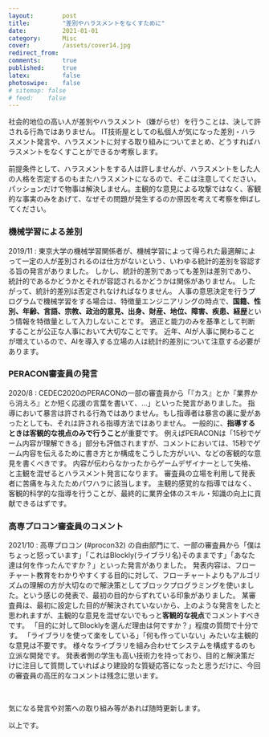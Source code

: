 ```yaml
---
layout:        post
title:         "差別やハラスメントをなくすために"
date:          2021-01-01
category:      Misc
cover:         /assets/cover14.jpg
redirect_from:
comments:      true
published:     true
latex:         false
photoswipe:    false
# sitemap: false
# feed:    false
---
```


社会的地位の高い人が差別やハラスメント（嫌がらせ）を行うことは、決して許される行為ではありません。
IT技術屋としての私個人が気になった差別・ハラスメント発言や、ハラスメントに対する取り組みについてまとめ、どうすればハラスメントをなくすことができるか考察します。

前提条件として、ハラスメントをする人は許しませんが、ハラスメントをした人の人格を否定するのもまたハラスメントになるので、そこは注意してください。パッションだけで物事は解決しません。主観的な意見による攻撃ではなく、客観的な事実のみをあげて、なぜその問題が発生するのか原因を考えて考察を伸ばしてください。

### 機械学習による差別

2019/11 : 東京大学の機械学習関係者が、機械学習によって得られた最適解によって一定の人が差別されるのは仕方がないという、いわゆる統計的差別を容認する旨の発言がありました。
しかし、統計的差別であっても差別は差別であり、統計的であるかどうかとそれが容認されるかどうかは関係がありません。
したがって、統計的差別は否定されなければなりません。
人事の意思決定を行うプログラムで機械学習をする場合は、特徴量エンジニアリングの時点で、**国籍、性別、年齢、言語、宗教、政治的意見、出身、財産、地位、障害、疾患、経歴**という情報を特徴量として入力しないことです。
適正と能力のみを基準として判断することが公正な人事において大切なことです。
近年、AIが人事に関わることが増えているので、AIを導入する立場の人は統計的差別について注意する必要があります。

### PERACON審査員の発言

2020/8 : CEDEC2020のPERACONの一部の審査員から「『カス』とか『業界から消えろ』とか短く応援の言葉を書いて、...」といった発言がありました。
指導において暴言は許される行為ではありません。もし指導者は暴言の裏に愛があったとしても、それは許される指導方法ではありません。
一般的に、**指導するときは客観的な視点のみで行うこと**が重要です。
例えばPERACONは「15秒でゲーム内容が理解できる」部分も評価されますが、コメントにおいては、15秒でゲーム内容を伝えるために書き方とか構成をこうした方がいい、などの客観的な意見を書くべきです。
内容が伝わらなかったからゲームデザイナーとして失格、と主観を混ぜるとハラスメント発言になります。
審査員の立場を利用して発表者に苦痛を与えたためパワハラに該当します。
主観的感覚的な指導ではなく、客観的科学的な指導を行うことが、最終的に業界全体のスキル・知識の向上に貢献できるはずです。

### 高専プロコン審査員のコメント

2021/10 : 高専プロコン (#procon32) の自由部門にて、一部の審査員から「僕はちょっと怒っています」「これはBlockly(ライブラリ名)そのままです」「あなた達は何を作ったんですか？」といった発言がありました。
発表内容は、フローチャート教育をわかりやすくする目的に対して、フローチャートよりもアルゴリズムの理解の方が大切なので解決策としてブロックプログラミングを使いました。という感じの発表で、最初の目的からずれている印象がありました。
某審査員は、最初に設定した目的が解決されていないから、上のような発言をしたと思われますが、主観的な意見を混ぜないでもっと**客観的な視点**でコメントすべきです。
「目的に対してBlocklyを選んだ理由は何ですか？」程度の質問で十分です。
「ライブラリを使って楽をしている」「何も作っていない」みたいな主観的な意見は不要です。
様々なライブラリを組み合わせてシステムを構成するのも立派な開発です。
発表者側の学生も高い技術力を持っており、目的と解決策だけに注目して質問していればより建設的な質疑応答になったと思うだけに、今回の審査員の高圧的なコメントは残念に思います。

<!--
### 日本経済学会におけるハラスメント対策

2021/4 : 日本経済学会ではポスターセッションで報告者と視聴者が1対1となる可能性があり、大会参加者（特に報告者）をハラスメント行為から守るための対策がなされました。
具体的には、全てのポスターセッションを**録画**し、全ての参加者には録画に同意するようにし、同意できない場合は大会に参加できないようになりました (参照：[日本経済学会2021年度秋季大会/ハラスメント対策](https://confit.atlas.jp/guide/event/jeaf2021/static/harassment))。
オンライン開催における録画は、開催したことの証跡だけでなく、ハラスメント行為から守る意味もあります。
-->

<!--
日本経済学会 2021 年秋季大会 ハラスメント基準
https://store-confit.atlas.jp/jeaf/jeaf2021/static/20210812113447173_ja.pdf

（1）セクシャル・ハラスメント
セクシャル・ハラスメントとは、相手方の意に反する性的な発言や行為、また、性別や性的指向、性同一性などに関する発言によって生じるハラスメントです。たとえば
・わいせつな画像や動画、音声を掲示、公開する。
・性的少数者に対する攻撃を行なう。
・性差別的な発言、たとえば「男だから」「女のくせに」などの性別役割を前提とした発言をする。
・恋愛経験や性体験についてしつこく尋ねる。
・見かけ上の性別がわかりにくい、あるいは典型的でない人をからかう。
・相手の性的指向や性自認について暴露したり、あげつらったりする。

（2）アカデミック・ハラスメント、パワー・ハラスメント
アカデミック・ハラスメントやパワー・ハラスメントとは、職務上の優越的な地位や権限、または人間関係などの優位性を利用して行なう、あるいは教育・研究上の力関係を濫用することによって生じるハラスメントです。たとえば、以下のようなものがあります。
・「こんな発表をして恥ずかしくないのか」などの暴言や過度の叱責をおこなう、相手の人格を傷つける言動をする。
・発表者や登壇者、質問者を発表内容や発言内容ではなく過去の研究業績や現在の職位、学会や団体での優越的な地位をもとに批判する。
・多数の人に向けて特定の人物を不当に罵倒する、能力や性格について侮辱的な発言をする。
・地位など優位性をもとに知りえた個人情報を暴露して当人の不利益になる状況を作る。

（3）レイシャル・ハラスメント
レイシャル・ハラスメントとは、民族的出自、肌の色、人種、国籍、宗教、思想・信条、言語能力などを理由として生じるハラスメントです。たとえば、以下のようなものがあります。
・日本語能力に不安があるなどの不当な理由をつけて研究成果を正当に評価しない。
・「日本人しかいない場所では居心地が悪いだろう」などと配慮を装い、学会運営、議論、懇親会から排除する。
・人種、民族、国籍、信条に関連した攻撃的で侮蔑的言動を行なう。たとえば「○○人は無礼だ」など受け手の属性に対し攻撃的な発言をしたり、宗教上身につけている衣類などを外すよう強要する。
・身体的、文化的な特徴や行動様式に対する揶揄やからかい、差別的な言動を行なう。たとえば「この人はこんな見た目ですが日本語は大丈夫です」など身体的特徴を揶揄するジョークをいう。
・民族マイノリティに対し、ルーツがある地域の問題について責任があるかのように追求する。
・「日本人ならわかると思いますが」などと人種や民族的出自の多様性を無視した前提の言動を行なう。
・本人の意思を無視して、人種的・民族的属性を公表したり問いただしたりする。

（4）その他のハラスメント
その他のハラスメントとは、前各号には該当しないが、相手に精神的苦痛や傷害，不利益などを与え，相手の人権や尊厳を侵害する言動です。たとえば以下のものがあります。
・座長や司会者の進行を妨害する。
・連絡先などの個人情報やプライバシーに関することをしつこく尋ねる
・本人の意思を無視して、個人情報を公表する。

上記はあくまで例であり、これ以外にも「相手に精神的苦痛や傷害，不利益などを与え，相
手の人権や尊厳を侵害する全ての言動」であればハラスメント行為の可能性があります。
-->

<!--
### セキュリティキャンプにおけるハラスメント対策

2021/5 : セキュリティキャンプ協議会では「ハラスメント防止宣言」を公開しています。
内容としてはハラスメント行為を許さないこと・見過ごすことも許さないことや、ハラスメント研修を実施することの他に、相談窓口を内部と外部の2つ設けています。
内部は協議会事務局で、外部は法律事務所です (参照：[セキュリティ・キャンプ協議会 - ハラスメント防止宣言](https://www.security-camp.or.jp/about/harassment.html))。
重要な点は、常に**相談窓口が2つ以上**あることです。
報告する側・される側に関係なく、どの立場の人も報告先が2つ以上あるようなエスカレーションフローを作成することは、ハラスメントの解決において重要なことだと思います。
-->



<br>

気になる発言や対策への取り組み等があれば随時更新します。

以上です。
